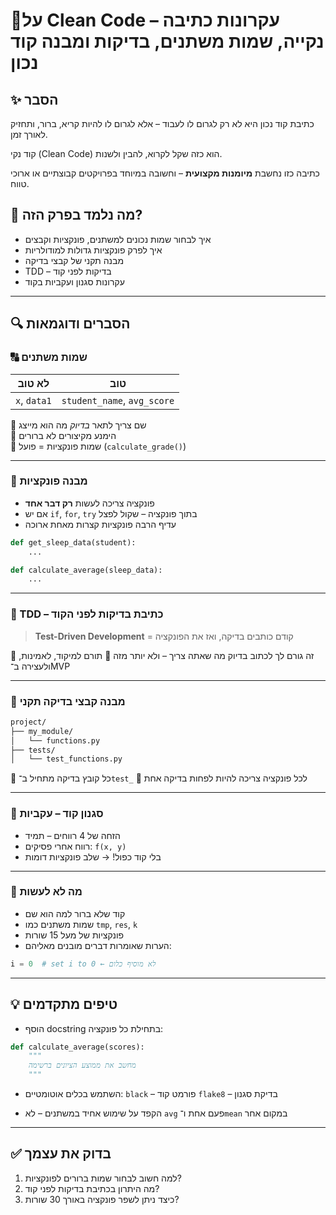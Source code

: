 # 📘על Clean Code – עקרונות כתיבה נקייה, שמות משתנים, בדיקות ומבנה קוד נכון

## ✨ הסבר
כתיבת קוד נכון היא לא רק לגרום לו לעבוד – אלא לגרום לו להיות קריא, ברור, ותחזיק לאורך זמן. 

קוד נקי (Clean Code) הוא כזה שקל לקרוא, להבין ולשנות. 

כתיבה כזו נחשבת **מיומנות מקצועית** – וחשובה במיוחד בפרויקטים קבוצתיים או ארוכי טווח.

## 🧠 מה נלמד בפרק הזה?
- איך לבחור שמות נכונים למשתנים, פונקציות וקבצים
- איך לפרק פונקציות גדולות למודולריות
- מבנה תקני של קבצי בדיקה
- TDD – בדיקות לפני קוד
- עקרונות סגנון ועקביות בקוד

---

## 🔍 הסברים ודוגמאות

### 🔠 שמות משתנים

| לא טוב       | טוב             |
|--------------|-----------------|
| `x`, `data1` | `student_name`, `avg_score` |

🔸 שם צריך לתאר *בדיוק* מה הוא מייצג  
🔸 הימנע מקיצורים לא ברורים  
🔸 שמות פונקציות = פועל (`calculate_grade()`)

---

### 🧩 מבנה פונקציות

- פונקציה צריכה לעשות **רק דבר אחד**
- אם יש `if`, `for`, `try` בתוך פונקציה – שקול לפצל
- עדיף הרבה פונקציות קצרות מאחת ארוכה

```python
def get_sleep_data(student):
    ...

def calculate_average(sleep_data):
    ...
````

---

### 🧱 TDD – כתיבת בדיקות לפני הקוד

> **Test-Driven Development** = קודם כותבים בדיקה, ואז את הפונקציה

📌 זה גורם לך לכתוב בדיוק מה שאתה צריך – ולא יותר מזה
📌 תורם למיקוד, לאמינות, ולעצירה ב־MVP

---

### 📂 מבנה קבצי בדיקה תקני

```bash
project/
├── my_module/
│   └── functions.py
├── tests/
│   └── test_functions.py
```

🔹 כל קובץ בדיקה מתחיל ב־`test_`
🔹 לכל פונקציה צריכה להיות לפחות בדיקה אחת

---

### 📏 סגנון קוד – עקביות

* הזחה של 4 רווחים – תמיד
* רווח אחרי פסיקים: `f(x, y)`
* בלי קוד כפול! → שלב פונקציות דומות

---

### 🚫 מה לא לעשות

* קוד שלא ברור למה הוא שם
* שמות משתנים כמו `tmp`, `res`, `k`
* פונקציות של מעל 15 שורות
* הערות שאומרות דברים מובנים מאליהם:

```python
i = 0  # set i to 0 ← לא מוסיף כלום
```

---

## 💡 טיפים מתקדמים

* הוסף docstring בתחילת כל פונקציה:

```python
def calculate_average(scores):
    """
    מחשב את ממוצע הציונים ברשימה
    """
```

* השתמש בכלים אוטומטיים:
  `black` – פורמט קוד
  `flake8` – בדיקת סגנון

* הקפד על שימוש אחיד במשתנים – לא `avg` פעם אחת ו־`mean` במקום אחר

---

## ✅ בדוק את עצמך

1. למה חשוב לבחור שמות ברורים לפונקציות?
2. מה היתרון בכתיבת בדיקות לפני קוד?
3. כיצד ניתן לשפר פונקציה באורך 30 שורות?
